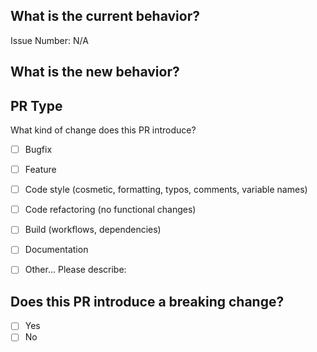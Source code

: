 ## What is the current behavior?
<!-- Please describe the current behavior that you are modifying, or link to a relevant issue. -->

Issue Number: N/A


## What is the new behavior?
<!-- Please describe the new behavior after your modification. -->


## PR Type
What kind of change does this PR introduce?
<!-- Please check the one that applies to this PR using "x". -->

- [ ] Bugfix
- [ ] Feature
- [ ] Code style (cosmetic, formatting, typos, comments, variable names)
- [ ] Code refactoring (no functional changes)
- [ ] Build (workflows, dependencies)
- [ ] Documentation
- [ ] Other... Please describe:


## Does this PR introduce a breaking change?

- [ ] Yes
- [ ] No

<!-- If this PR contains a breaking change, please describe the impact for engine devs/users below. -->
